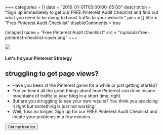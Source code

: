 +++
categories = []
date = "2019-01-01T00:00:00-05:00"
description = "Sign up immediately to get our FREE Pinterest Audit Checklist and find out what you need to be doing to boost traffic to your website."
pins = []
title = "Free Pinterest Audit Checklist"
disableComments = true

[images]
name = "Free Pinterest Audit Checklist"
src = "/uploads/free-pinterest-checklist-cover.png"
+++


<section class="freeProduct">
	<div class="row">
		<div class="col-4">
			<img src="/images/free-audit-checklist-cover.png" />
		</div>
		<div class="col-8">
			<h4>Let's fix your Pinterest Strategy</h4>
			<h2>struggling to get page views?</h2>
			<ul class="salesPitchList">
				<li>Have you been at the Pinterest game for a while or just getting started? </li> 
				<li>You've heard all the great things about how Pinterest can drive insane mountains of traffic to your blog in a short time, right.</li>
				<li>But are you struggling to see your own results?  You think you are doing it right but something is just not working!</li>
				<li>Well, fuss no longer.  Sign up for our FREE Pinterest Audit Checklist and locate your problems in a few minutes.</li>
			</ul>
			<div class="row">
				<div class="col-12">
       				<button type="button" class="button primary" data-toggle="modal" data-target="#signupModal" onClick="ga('send', 'event', 'Email Signup', 'Click', 'Landing Page');">Get my free list</a>
				</div>
			</div>
		</div>
	</div>
</section>


